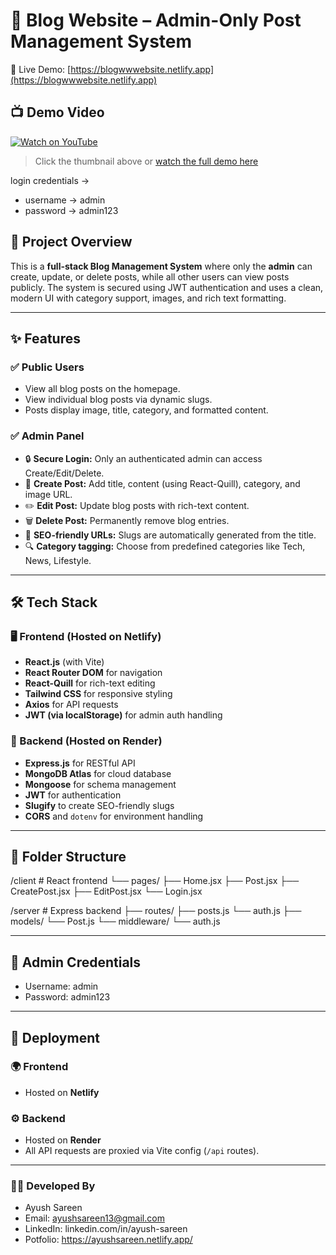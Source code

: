 # 📰 Blog Website – Admin-Only Post Management System

🚀 Live Demo: [https://blogwwwebsite.netlify.app](https://blogwwwebsite.netlify.app)

## 📺 Demo Video

[![Watch on YouTube](https://img.youtube.com/vi/HelEk3rZkwE/0.jpg)](https://www.youtube.com/watch?v=HelEk3rZkwE)

> Click the thumbnail above or [watch the full demo here](https://www.youtube.com/watch?v=HelEk3rZkwE)


login credentials ->
- username -> admin
- password -> admin123

## 📌 Project Overview

This is a **full-stack Blog Management System** where only the **admin** can create, update, or delete posts, while all other users can view posts publicly. The system is secured using JWT authentication and uses a clean, modern UI with category support, images, and rich text formatting.

---

## ✨ Features

### ✅ Public Users
- View all blog posts on the homepage.
- View individual blog posts via dynamic slugs.
- Posts display image, title, category, and formatted content.

### ✅ Admin Panel
- 🔒 **Secure Login:** Only an authenticated admin can access Create/Edit/Delete.
- 📝 **Create Post:** Add title, content (using React-Quill), category, and image URL.
- ✏️ **Edit Post:** Update blog posts with rich-text content.
- 🗑️ **Delete Post:** Permanently remove blog entries.
- 🧠 **SEO-friendly URLs:** Slugs are automatically generated from the title.
- 🔍 **Category tagging:** Choose from predefined categories like Tech, News, Lifestyle.

---

## 🛠️ Tech Stack

### 🖥️ Frontend (Hosted on Netlify)
- **React.js** (with Vite)
- **React Router DOM** for navigation
- **React-Quill** for rich-text editing
- **Tailwind CSS** for responsive styling
- **Axios** for API requests
- **JWT (via localStorage)** for admin auth handling

### 🧪 Backend (Hosted on Render)
- **Express.js** for RESTful API
- **MongoDB Atlas** for cloud database
- **Mongoose** for schema management
- **JWT** for authentication
- **Slugify** to create SEO-friendly slugs
- **CORS** and `dotenv` for environment handling

---

## 📁 Folder Structure

/client # React frontend
└── pages/
├── Home.jsx
├── Post.jsx
├── CreatePost.jsx
├── EditPost.jsx
└── Login.jsx

/server # Express backend
├── routes/
├── posts.js
└── auth.js
├── models/
└── Post.js
└── middleware/
└── auth.js

---

## 🔐 Admin Credentials

- Username: admin
- Password: admin123

---

## 🔗 Deployment

### 🌍 Frontend
- Hosted on **Netlify**

### ⚙️ Backend
- Hosted on **Render**
- All API requests are proxied via Vite config (`/api` routes).

---

### 👨‍💻 Developed By
- Ayush Sareen
- Email: ayushsareen13@gmail.com
- LinkedIn: linkedin.com/in/ayush-sareen
- Potfolio: https://ayushsareen.netlify.app/
